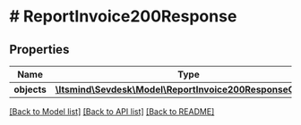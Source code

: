 # # ReportInvoice200Response

## Properties

Name | Type | Description | Notes
------------ | ------------- | ------------- | -------------
**objects** | [**\Itsmind\Sevdesk\Model\ReportInvoice200ResponseObjects**](ReportInvoice200ResponseObjects.md) |  | [optional]

[[Back to Model list]](../../README.md#models) [[Back to API list]](../../README.md#endpoints) [[Back to README]](../../README.md)

